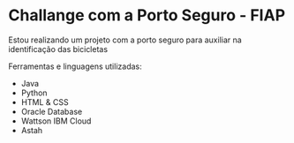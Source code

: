 # Challange com a Porto Seguro - FIAP
Estou realizando um projeto com a porto seguro para auxiliar na identificação das bicicletas

Ferramentas e linguagens utilizadas:

- Java
- Python
- HTML & CSS
- Oracle Database
- Wattson IBM Cloud
- Astah

